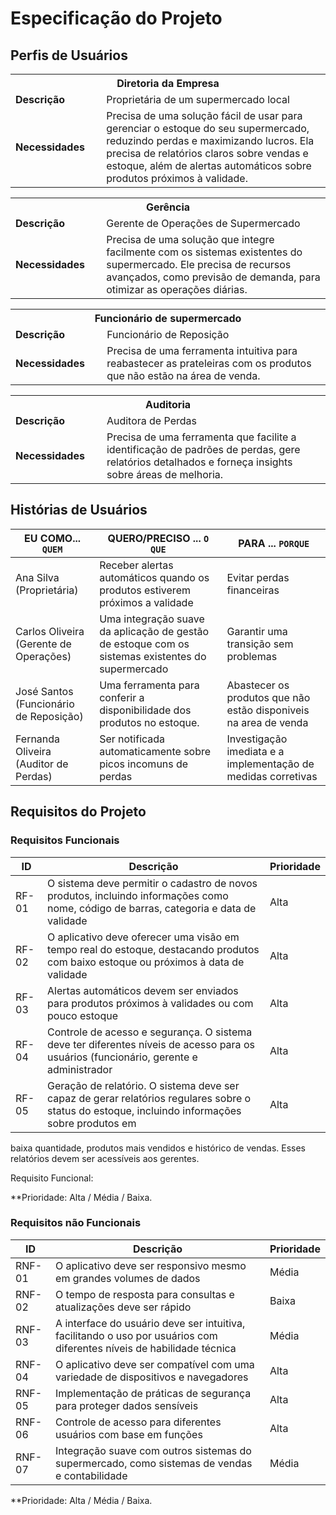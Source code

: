 # Especificação do Projeto

## Perfis de Usuários


<table>
<tbody>
<tr align=center>
<th colspan="2"> Diretoria da Empresa </th>
</tr>
<tr>
<td width="150px"><b>Descrição</b></td>
<td width="600px">Proprietária de um supermercado local</td>
</tr>
<tr></tr>
<td><b>Necessidades</b></td>
<td>Precisa de uma solução fácil de usar para gerenciar o estoque do seu supermercado, reduzindo perdas e maximizando lucros. Ela precisa de relatórios claros sobre vendas e estoque, além de alertas automáticos sobre produtos próximos à validade.</td>
</tr>
</tbody>
</table>

<table>
<tbody>
<tr align=center>
<th colspan="2"> Gerência </th>
</tr>
<tr>
<td width="150px"><b>Descrição</b></td>
<td width="600px">Gerente de Operações de Supermercado</td>
</tr>
<tr></tr>
<td><b>Necessidades</b></td>
<td>Precisa de uma solução que integre facilmente com os sistemas existentes do supermercado. Ele precisa de recursos avançados, como previsão de demanda, para otimizar as operações diárias.</td>
</tr>
</tbody>
</table>

<table>
<tbody>
<tr align=center>
<th colspan="2"> Funcionário de supermercado </th>
</tr>
<tr>
<td width="150px"><b>Descrição</b></td>
<td width="600px">Funcionário de Reposição</td>
</tr>
<tr></tr>
<td><b>Necessidades</b></td>
<td>Precisa de uma ferramenta intuitiva para reabastecer as prateleiras com os produtos que não estão na área de venda.</td>
</tr>
</tbody>
</table>

<table>
<tbody>
<tr align=center>
<th colspan="2"> Auditoria </th>
</tr>
<tr>
<td width="150px"><b>Descrição</b></td>
<td width="600px">Auditora de Perdas</td>
</tr>
<tr></tr>
<td><b>Necessidades</b></td>
<td>Precisa de uma ferramenta que facilite a identificação de padrões de perdas, gere relatórios detalhados e forneça insights sobre áreas de melhoria.</td>
</tr>
</tbody>
</table>

## Histórias de Usuários


|EU COMO... `QUEM`         | QUERO/PRECISO ... `O QUE`                     |PARA ... `PORQUE`                                          |
|--------------------------|-----------------------------------------------|-----------------------------------------------------------|
| Ana Silva (Proprietária) | Receber alertas automáticos quando os produtos estiverem próximos a validade | Evitar perdas financeiras  |                          
| Carlos Oliveira (Gerente de Operações)| Uma integração suave da aplicação de gestão de estoque com os sistemas existentes do supermercado| Garantir uma transição sem problemas|                  
|José Santos (Funcionário de Reposição)|Uma ferramenta para conferir a disponibilidade dos produtos no estoque.| Abastecer os produtos que não estão disponiveis na area de venda|
|Fernanda Oliveira (Auditor de Perdas)| Ser notificada automaticamente sobre picos incomuns de perdas | Investigação imediata e a implementação de medidas corretivas

## Requisitos do Projeto

### Requisitos Funcionais


|ID    | Descrição                | Prioridade |
|-------|---------------------------------|----|
| RF-01 | O sistema deve permitir o cadastro de novos produtos, incluindo informações como nome, código de barras, categoria e data de validade| Alta|
| RF-02 | O aplicativo deve oferecer uma visão em tempo real do estoque, destacando produtos com baixo estoque ou próximos à data de validade  | Alta|
| RF-03 | Alertas automáticos devem ser enviados para produtos próximos à validades ou com pouco estoque                                       | Alta|
| RF-04 | Controle de acesso e segurança. O sistema deve ter diferentes níveis de acesso para os usuários (funcionário, gerente e administrador| Alta|                                   
| RF-05 | Geração de relatório. O sistema deve ser capaz de gerar relatórios regulares sobre o status do estoque, incluindo informações sobre produtos em | Alta|
baixa quantidade, produtos mais vendidos e histórico de vendas. Esses relatórios devem ser acessíveis aos gerentes.                                                                     


Requisito Funcional: 

**Prioridade: Alta / Média / Baixa. 

### Requisitos não Funcionais


|ID      | Descrição               |Prioridade |
|--------|-------------------------|----|
| RNF-01 | O aplicativo deve ser responsivo mesmo em grandes volumes de dados | Média | 
| RNF-02 | O tempo de resposta para consultas e atualizações deve ser rápido  | Baixa | 
| RNF-03 |A interface do usuário deve ser intuitiva, facilitando o uso por usuários com diferentes níveis de habilidade técnica | Média | 
| RNF-04 |O aplicativo deve ser compatível com uma variedade de dispositivos e navegadores | Alta | 
| RNF-05 |Implementação de práticas de segurança para proteger dados sensíveis | Alta | 
| RNF-06 |Controle de acesso para diferentes usuários com base em funções | Alta | 
| RNF-07 |Integração suave com outros sistemas do supermercado, como sistemas de vendas e contabilidade |Média|


**Prioridade: Alta / Média / Baixa. 

